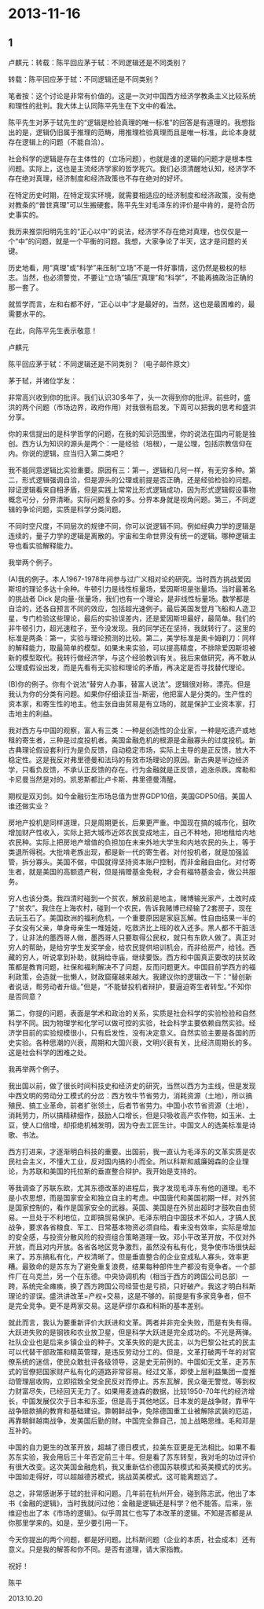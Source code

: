 # 2013-11-16

## 1

卢麒元：转载：陈平回应茅于轼：不同逻辑还是不同类别？

转载：陈平回应茅于轼：不同逻辑还是不同类别？

笔者按：这个讨论是非常有价值的。这是一次对中国西方经济学教条主义比较系统和理性的批判。我大体上认同陈平先生在下文中的看法。

陈平先生对茅于轼先生的“逻辑是检验真理的唯一标准”的回答是有道理的。我想指出的是，逻辑仍旧属于推理的范畴，用推理检验真理而且是唯一标准，此论本身就存在逻辑上的问题（不能自洽）。

社会科学的逻辑是存在主体性的（立场问题），也就是谁的逻辑的问题才是根本性问题。实际上，这也是主流经济学家的哲学死穴。我们必须清醒地认知，经济学不存在绝对真理，经济制度和经济政策也不存在绝对的好坏。

在特定历史时期，在特定现实环境，就需要相适应的经济制度和经济政策，没有绝对教条的“普世真理”可以生搬硬套。陈平先生对毛泽东的评价是中肯的，是符合历史事实的。

我历来推崇阳明先生的“正心以中”的说法，经济学不存在绝对真理，也仅仅是一个“中”的问题，就是一个平衡的问题。我想，大家争论了半天，这才是问题的关键。

历史地看，用“真理”或“科学”来压制“立场”不是一件好事情，这仍然是极权的标志。当然，也必须警觉，不要让“立场”镇压“真理”和“科学”，不能再搞政治正确的那一套了。

就哲学而言，左和右都不好，“正心以中”才是最好的。当然，这也是最困难的，最需要水平的。

在此，向陈平先生表示敬意！

卢麒元

陈平回应茅于轼：不同逻辑还是不同类别？（电子邮件原文）

茅于轼，并诸位学友：

非常高兴收到你的批评。我们认识30多年了，头一次得到你的批评。前些时，盛洪的两个问题（市场边界，政府作用）对我很有启发。下周可以把我的思考和盛洪分享。

你的来信提出的是科学哲学的问题，在我的知识范围里，你的说法在国内可能是独创。西方认为知识的源头是两个：一是经验（培根），一是公理，包括宗教信仰在内。你说的逻辑，应当归入第二类吧？

我不能同意逻辑比实验重要。原因有三：第一，逻辑和几何一样，有无穷多种。第二，形式逻辑强调自洽，但是源头的公理或前提是否正确，还是经验检验的问题。辩证逻辑看来自相矛盾，但是实践上常常比形式逻辑成功，因为形式逻辑假设事物概念可分，分界清晰。实际问题复杂的多。分界本身就是视角问题。第三，不同逻辑的争论问题，实质是科学分类问题。

不同时空尺度，不同层次的规律不同，你可以说逻辑不同。例如经典力学的逻辑是连续的，量子力学的逻辑是离散的。宇宙和生命世界没有统一的逻辑。哪种逻辑主导也看实验解释能力。

我举两个例子。

(A)我的例子。本人1967-1978年间参与过广义相对论的研究。当时西方挑战爱因斯坦的理论多达十余种。牛顿引力是线性标量场，爱因斯坦是张量场。当时最著名的挑战者 Dick 是向量-张量场，我们也有一个理论，是非线性标量场。数学都是自洽的，还各自预言不同的效应，包括超光速例子。最后美国发登月飞船和人造卫星，专门检验这些理论，最后的实验误差内，还是爱因斯坦最好，最简单。我们的非牛顿引力，超光速粒子，至今没发现。我的同学还在坚持，我就转行了。这里的标准是两条：第一，实验与理论预测的比较。第二，美学标准是奥卡姆剃刀：同样的解释能力，取最简单的模型。如果未来实验，可以提高精度，不排除爱因斯坦被新的模型取代。我转行做经济学，与这个经验教训有关。我后来做研究，再不敢从公理或假设出发，而是先看有无实验和理论的矛盾，再决定是否寻找替代理论。

(B)你的例子。你有个说法“替穷人办事，替富人说法”。逻辑很对称，漂亮。但是我认为你的分类有问题。如果你仔细读亚当-斯密，他把富人是分类的。生产性的资本家，和寄生性的地主。他主张自由贸易是有立场的，就是保护工业资本家，打击地主的利益。

我对西方与中国的观察，富人有三类：一种是创造性的企业家，一种是吃遗产或地租的寄生者，三种是过度投机者。美国金融危机的根源是金融寡头的过度投机。新古典理论假设套利行为是负反馈，自动稳定市场，实际上主导的是正反馈，放大不稳定性。这是我反对弗里德曼和法玛的有效市场理论的原因。新古典是半边经济学，只看负反馈，不承认正反馈的存在。行为金融就是正反馈，追涨杀跌。席勒和卡尼曼当然是对的。凯恩斯都比卢卡斯、弗里德曼清醒。

期权是双刃剑。如今金融衍生市场总值为世界GDP10倍，美国GDP50倍。美国人谁还做实业？

房地产投机是同样道理，只是周期更长，后果更严重。中国现在搞的城市化，鼓吹增加财产性收入，实际上把大城市近郊农民变成地主，自己不种地，把地租给内地农民种。实际上把房地产增值的负担加在未来外地大学生和内地农民的头上，等于类退所得税。大批啃老族出现，都是新一代的寄生者。对付投机者，就是加强监管，拆分寡头。美国不做，中国就得坚持资本账户控制，而非金融自由化。对付寄生者，就是美国的高额遗产税，但是捐赠基金免税，才会有福特基金会，做公共服务。

穷人也该分类。我四清时碰到一个贫农，解放前是地主，赌博输光家产，土改时成了“贫农”。我住在上海农村，碰到一个农民，告诉我赌博已经输了2套房子，现在去玩玉石了。美国欧洲的福利危机，一个重要原因是家庭瓦解。性自由结果一半的子女没有父亲，单身母亲生一堆娃娃，吃救济比上班的收入还多。黑人都不干脏活了，让非法的墨西哥人做，墨西哥人只要取得公民权，就只有东欧人做了。真正对穷人的帮助，是给穷学生发奖学金，给农民提供培训机会，而非给房产，给钱。西藏的穷人，听说拿到补助，就捐给寺庙，继续要饭。西方和中国真正要改的扶贫政策都是教育问题，社保和福利解决不了问题，反而问题更大。中国目前学西方的福利政策，会造就一批懒人，财政窟窿越来越大。我建议你的逻辑改一下：“替创新者说话，帮劳动者升级。”但是，“不能替投机者辩护，要逼迫寄生者转型。”不知你是否同意？

第二，你提的问题，表面是学术和政治的关系，实质是社会科学的实验检验和自然科学不同。因为物理学和化学可以做可控的实验，社会科学主要依赖自然实验。经济学目前的实验规模很小，只有启发性，没有决定意义。自然实验主要是各国的历史实验。各种思潮的兴衰，周期和大国兴衰，文明兴衰有关，比经济周期长的多。这是社会科学的困难之处。

我再举两个例子。

我出国以前，做了很长时间科技史和经济史的研究，当然以西方为主线，但是发现中西文明的劳动分工模式的分岔：西方牧牛节省劳力，消耗资源（土地），所以搞殖民、搞工业革命，前者扩张领土，后者节省劳力。中国小农节省资源（土地），消耗劳力，所以搞精耕细作，鼓励人口增长，但是只吸收高产农作物，如玉米、土豆，使人口倍增，却拒绝机械发明，因为夺去工匠生计。中国文人的选美标准是诗歌、书法。

西方打进来，才逐渐明白科技的重要。出国前，我一直认为毛泽东的文革实质是农民社会主义，不懂大工业，反对国内搞的小而全。所以科斯和威廉姆森的企业理论，为苏联和美国的托拉斯的垂直整合辩护。我开始是支持的。

等我调查了苏联东欧，尤其东德改革的进程后，我才发现毛泽东有他的道理。毛不是小农思想，而是国家安全和独立自主的考虑。中国唐代和美国初期一样，对外贸是国家控制的，看作是国家安全的武器。英国、美国是在外贸出超时才鼓吹自由贸易。一旦处于不利地位，立即搞贸易保护。毛泽东明白中国技术不如人，才搞人民战争，要求各省粮食、军工、日常基本物资必须自给。看来没有效率，实际是增加的安全感，与投资分散风险的投资组合策略道理一致。邓小平改革开放，不仅对外开放，而且对内开放。各省各地区竞争激烈，虽然没有私有化，竞争使市场很快起来了。苏东搞私有化，产权清晰了。但是垂直整合的企业变成私人寡头，效率更糟。最致命的是苏东为了避免重复浪费，结果每种部件生产都没有竞争者。一个部件厂在乌克兰，另一个在东德。中央协调机构（相当于西方的跨国公司总部）一跨，系统完全瘫痪，换了西方跨国公司经营也是亏损，只好破产。我这才明白科斯理论的谬误。盛洪讲改革=产权+交易，这是不够的。前提是有多家竞争者，但不是完全竞争。更不是两家交易。这是萨缪尔森和科斯的基本差别。

就此而言，我认为要重新评价大跃进和文革。两者并非完全失败，而是有失有得。大跃进失败的是钢铁和农业放卫星，但是科学大跃进是完全成功的。不光是两弹。社队企业也是后来乡镇企业的种子。文革失败的是大民主，以为巴黎公社式的民主可以代替干部政策和精英管理，是违反劳动分工的。但是，文革打破两千年的对官僚系统的迷信，使民众敢批评各级领导，这是史无前例的。中国如无文革，走苏东式的官僚把国家财产私有化的道路非常容易。经过文革，即使上层利益集团一度推动管理层收购，立即招致全党全民反对而停止。苏东瓦解，民众毫无警觉。等到权力财富尽失，已经回天无力了。如果用麦迪森的数据，比较1950-70年代的经济增长，中国发展仅次于日本和东亚，但是高于其他地区。日本发的是战争财，靠甲午战争赔款搞的教育和基础建设。靠朝鲜战争，免除德国重工业被解除武装的厄运，再靠朝鲜越南战争，发美国后勤的财。中国完全靠自己，加上战略思维。毛和邓是互补的。

中国的自力更生的改革开放，超越了德日模式，拉美东亚更是无法相比。如果不看苏东实验，我会用后三十年否定前三十年。但是看了苏东转型，我对毛的功过评价有很大改变。这次美国金融危机，我又重新估价德国苏联模式和英美模式的优劣。中国如走得好，可以超越德苏模式，挑战英美模式。这可能离题远了。

总之，非常感谢茅于轼的批评和问题。几年前在杭州开会，碰到陈志武，他出了本书《金融的逻辑》，当时我就问过他：金融是逻辑还是科学？他不能答。后来，张维迎也出了本《市场的逻辑》。似乎周其仁也写了本改革的逻辑。不知是否都是从你那里学来的。如是，至少要引用一下。

今天你提出的两个问题，都是好问题。比科斯问题（企业的本质，社会成本）还有意义。只是我的解答和你不同。是否有道理，请大家指教。

祝好！

陈平

2013.10.20

